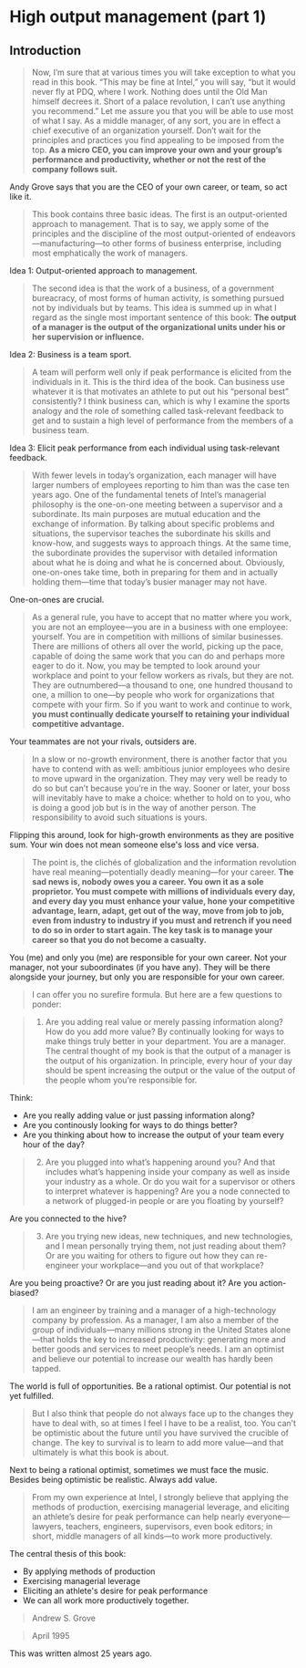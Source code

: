 # High output management (part 1)

## Introduction

>Now, I’m sure that at various times you will take exception to what you read
in this book. “This may be fine at Intel,” you will say, “but it would never
fly at PDQ, where I work. Nothing does until the Old Man himself decrees it.
Short of a palace revolution, I can’t use anything you recommend.” Let me
assure you that you will be able to use most of what I say. As a middle
manager, of any sort, you are in effect a chief executive of an organization
yourself. Don’t wait for the principles and practices you find appealing to
be imposed from the top. **As a micro CEO, you can improve your own and your
group’s performance and productivity, whether or not the rest of the company
follows suit.**

Andy Grove says that you are the CEO of your own career, or team, so act like it. 

>This book contains three basic ideas. The first is an output-oriented
approach to management. That is to say, we apply some of the principles and
the discipline of the most output-oriented of endeavors—manufacturing—to
other forms of business enterprise, including most emphatically the work of
managers. 

Idea 1: Output-oriented approach to management.

>The second idea is that the work of a business, of a government bureacracy,
of most forms of human activity, is something pursued not by individuals but
by teams. This idea is summed up in what I regard as the single most
important sentence of this book: **The output of a manager is the output of the
organizational units under his or her supervision or influence.**

Idea 2: Business is a team sport. 

>A team will perform well only if peak performance is elicited from the
individuals in it. This is the third idea of the book. Can business use
whatever it is that motivates an athlete to put out his “personal best”
consistently? I think business can, which is why I examine the sports analogy
and the role of something called task-relevant feedback to get and to sustain
a high level of performance from the members of a business team.

Idea 3: Elicit peak performance from each individual using task-relevant
feedback.

>With fewer levels in today’s organization, each manager will have larger
numbers of employees reporting to him than was the case ten years ago. One of
the fundamental tenets of Intel’s managerial philosophy is the one-on-one
meeting between a supervisor and a subordinate. Its main purposes are mutual
education and the exchange of information. By talking about specific problems
and situations, the supervisor teaches the subordinate his skills and
know-how, and suggests ways to approach things. At the same time, the
subordinate provides the supervisor with detailed information about what he
is doing and what he is concerned about. Obviously, one-on-ones take time,
both in preparing for them and in actually holding them—time that today’s
busier manager may not have.

One-on-ones are crucial. 

>As a general rule, you have to accept that no matter where you work, you are
not an employee—you are in a business with one employee: yourself. You are in
competition with millions of similar businesses. There are millions of others
all over the world, picking up the pace, capable of doing the same work that
you can do and perhaps more eager to do it. Now, you may be tempted to look
around your workplace and point to your fellow workers as rivals, but they
are not. They are outnumbered—a thousand to one, one hundred thousand to one,
a million to one—by people who work for organizations that compete with your
firm. So if you want to work and continue to work, **you must continually
dedicate yourself to retaining your individual competitive advantage.**

Your teammates are not your rivals, outsiders are. 

>In a slow or no-growth environment, there is another factor that you have to
contend with as well: ambitious junior employees who desire to move upward in
the organization. They may very well be ready to do so but can’t because
you’re in the way. Sooner or later, your boss will inevitably have to make a
choice: whether to hold on to you, who is doing a good job but is in the way
of another person. The responsibility to avoid such situations is yours.

Flipping this around, look for high-growth environments as they are positive
sum. Your win does not mean someone else's loss and vice versa.

>The point is, the clichés of globalization and the information revolution
have real meaning—potentially deadly meaning—for your career. **The sad news
is, nobody owes you a career. You own it as a sole proprietor. You must
compete with millions of individuals every day, and every day you must
enhance your value, hone your competitive advantage, learn, adapt, get out of
the way, move from job to job, even from industry to industry if you must and
retrench if you need to do so in order to start again. The key task is to
manage your career so that you do not become a casualty.**

You (me) and only you (me) are responsible for your own career. Not your
manager, not your suboordinates (if you have any). They will be there
alongside your journey, but only you are responsible for your own career.

>I can offer you no surefire formula. But here are a few questions to ponder:

>1. Are you adding real value or merely passing information along? How do you
add more value? By continually looking for ways to make things truly better
in your department. You are a manager. The central thought of my book is that
the output of a manager is the output of his organization. In principle,
every hour of your day should be spent increasing the output or the value of
the output of the people whom you’re responsible for.

Think: 

* Are you really adding value or just passing information along? 
* Are you continously looking for ways to do things better?
* Are you thinking about how to increase the output of your team every hour of the day? 

>2. Are you plugged into what’s happening around you? And that includes what’s
happening inside your company as well as inside your industry as a whole. Or
do you wait for a supervisor or others to interpret whatever is happening?
Are you a node connected to a network of plugged-in people or are you
floating by yourself?

Are you connected to the hive?

>3. Are you trying new ideas, new techniques, and new technologies, and I mean
personally trying them, not just reading about them? Or are you waiting for
others to figure out how they can re-engineer your workplace—and you out of
that workplace?

Are you being proactive? Or are you just reading about it? Are you
action-biased?

>I am an engineer by training and a manager of a high-technology company by
profession. As a manager, I am also a member of the group of individuals—many
millions strong in the United States alone—that holds the key to increased
productivity: generating more and better goods and services to meet people’s
needs. I am an optimist and believe our potential to increase our wealth has
hardly been tapped.

The world is full of opportunities. Be a rational optimist. Our potential is
not yet fulfilled.

>But I also think that people do not always face up to the changes they have
to deal with, so at times I feel I have to be a realist, too. You can’t be
optimistic about the future until you have survived the crucible of change.
The key to survival is to learn to add more value—and that ultimately is what
this book is about.

Next to being a rational optimist, sometimes we must face the music. Besides
being optimistic be realistic. Always add value.

>From my own experience at Intel, I strongly believe that applying the methods
of production, exercising managerial leverage, and eliciting an athlete’s
desire for peak performance can help nearly everyone—lawyers, teachers,
engineers, supervisors, even book editors; in short, middle managers of all
kinds—to work more productively.

The central thesis of this book: 

* By applying methods of production
* Exercising managerial leverage
* Eliciting an athlete's desire for peak performance
* We can all work more productively together. 

>Andrew S. Grove

>April 1995

This was written almost 25 years ago. 